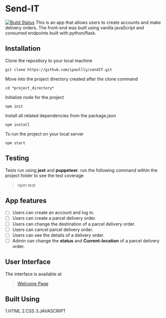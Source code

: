 


# Send-IT  
[![Build Status](https://travis-ci.com/ipaullly/sendIT.svg?branch=gh-pages)](https://travis-ci.com/ipaullly/sendIT)
This is an app that allows users to create accounts and make delivery orders. The front-end was built using vanilla javaScript and consumed endpoints built with python/flask.

## Installation
Clone the repository to your local machine
```
git clone https://github.com/ipaullly/sendIT.git
```
Move into the project directory created after the clone command
```
cd *project_directory*
```
Initialize node for the project

```
npm init
```
Install all related dependencies from the package.json
```
npm install
```
To run the project on your local server
```
npm start
```

## Testing
Tests run using **jest** and **puppeteer**. run the following command within the project folder to see the test coverage
> npm test

## App features
- [ ] Users can create an account and log in.
- [ ] Users can create a parcel delivery order.
- [ ] Users can change the destination of a parcel delivery order.
- [ ] Users can cancel parcel delivery order.
- [ ] Users can see the details of a delivery order.
- [ ] Admin can change the **status** and **Current-location** of a parcel delivery order.

## User Interface
The interface is available at
> [Welcome Page](https://ipaullly.github.io/sendIT/index.html)

## Built Using
1.HTML
2.CSS
3.JAVASCRIPT

